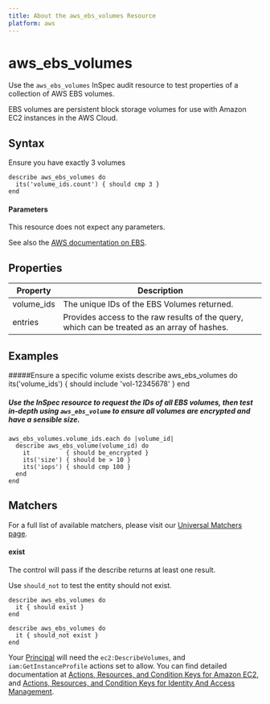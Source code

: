 ```yaml
---
title: About the aws_ebs_volumes Resource
platform: aws
---
```


# aws\_ebs\_volumes

Use the `aws_ebs_volumes` InSpec audit resource to test properties of a collection of AWS EBS volumes.

EBS volumes are persistent block storage volumes for use with Amazon EC2 instances in the AWS Cloud.

## Syntax

 Ensure you have exactly 3 volumes

    describe aws_ebs_volumes do
      its('volume_ids.count') { should cmp 3 }
    end
    
#### Parameters

This resource does not expect any parameters.

See also the [AWS documentation on EBS](https://docs.aws.amazon.com/AWSEC2/latest/UserGuide/AmazonEBS.html).

## Properties

|Property                   | Description|
| ---                       | --- |
|volume_ids                 | The unique IDs of the EBS Volumes returned. |
|entries                    | Provides access to the raw results of the query, which can be treated as an array of hashes. |
   
## Examples

#####Ensure a specific volume exists
    describe aws_ebs_volumes do
      its('volume_ids') { should include 'vol-12345678' }
    end

##### Use the InSpec resource to request the IDs of all EBS volumes, then test in-depth using `aws_ebs_volume` to ensure all volumes are encrypted and have a sensible size.

    aws_ebs_volumes.volume_ids.each do |volume_id|
      describe aws_ebs_volume(volume_id) do
        it          { should be_encrypted }
        its('size') { should be > 10 }
        its('iops') { should cmp 100 }
      end
    end


## Matchers

For a full list of available matchers, please visit our [Universal Matchers page](https://www.inspec.io/docs/reference/matchers/). 

#### exist

The control will pass if the describe returns at least one result.

Use `should_not` to test the entity should not exist.

    describe aws_ebs_volumes do
      it { should exist }
    end
      
    describe aws_ebs_volumes do
      it { should_not exist }
    end

Your [Principal](https://docs.aws.amazon.com/IAM/latest/UserGuide/intro-structure.html#intro-structure-principal) will need the `ec2:DescribeVolumes`, and `iam:GetInstanceProfile` actions set to allow.
You can find detailed documentation at [Actions, Resources, and Condition Keys for Amazon EC2](https://docs.aws.amazon.com/IAM/latest/UserGuide/list_amazonec2.html), and [Actions, Resources, and Condition Keys for Identity And Access Management](https://docs.aws.amazon.com/IAM/latest/UserGuide/list_identityandaccessmanagement.html).